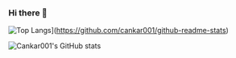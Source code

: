### Hi there 👋

<!--
**Cankar001/Cankar001** is a ✨ _special_ ✨ repository because its `README.md` (this file) appears on your GitHub profile.

Here are some ideas to get you started:

- 🔭 I’m currently working on ...

- 🌱 I’m currently learning ...
- 👯 I’m looking to collaborate on ...
- 🤔 I’m looking for help with ...
- 💬 Ask me about ...
- 📫 How to reach me: ...
- 😄 Pronouns: ...
- ⚡ Fun fact: ...
-->

![Top Langs](https://github-readme-stats.vercel.app/api/top-langs/?username=cankar001&layout=compact)](https://github.com/cankar001/github-readme-stats)

![Cankar001's GitHub stats](https://github-readme-stats.vercel.app/api?username=cankar001)

